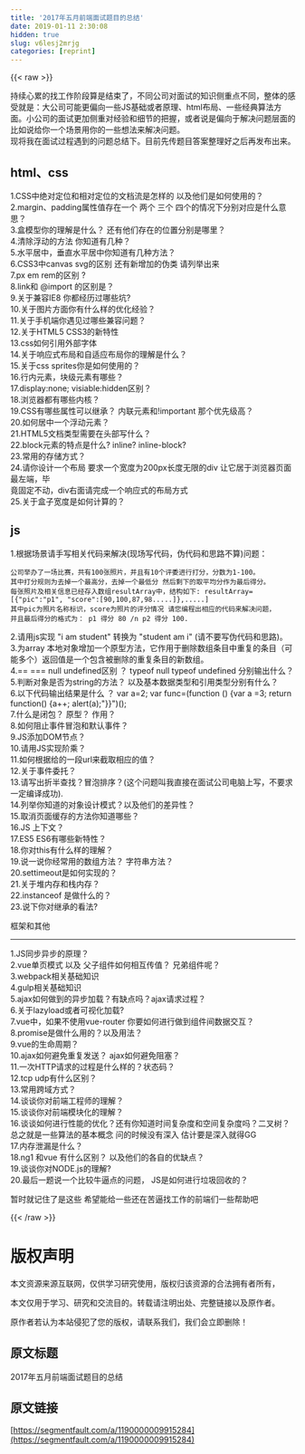 ```yaml
---
title: '2017年五月前端面试题目的总结' 
date: 2019-01-11 2:30:08
hidden: true
slug: v6lesj2mrjg
categories: [reprint]
---
```


{{< raw >}}

                    
<p>持续心累的找工作阶段算是结束了，不同公司对面试的知识侧重点不同，整体的感受就是：大公司可能更偏向一些JS基础或者原理、html布局、一些经典算法方面。小公司的面试更加侧重对经验和细节的把握，或者说是偏向于解决问题层面的比如说给你一个场景用你的一些想法来解决问题。<br>现将我在面试过程遇到的问题总结下。目前先传题目答案整理好之后再发布出来。</p>
<h2 id="articleHeader0">html、css</h2>
<p>1.CSS中绝对定位和相对定位的文档流是怎样的 以及他们是如何使用的？<br>2.margin、padding属性值存在一个 两个 三个 四个的情况下分别对应是什么意思？<br>3.盒模型你的理解是什么？ 还有他们存在的位置分别是哪里？<br>4.清除浮动的方法 你知道有几种？<br>5.水平居中，垂直水平居中你知道有几种方法？<br>6.CSS3中canvas svg的区别 还有新增加的伪类 请列举出来<br>7.px em rem的区别 ?<br>8.link和 @import 的区别是？<br>9.关于兼容IE8 你都经历过哪些坑?<br>10.关于图片方面你有什么样的优化经验？<br>11.关于手机端你遇见过哪些兼容问题？<br>12.关于HTML5 CSS3的新特性<br>13.css如何引用外部字体<br>14.关于响应式布局和自适应布局你的理解是什么？<br>15.关于css sprites你是如何使用的？<br>16.行内元素，块级元素有哪些？<br>17.display:none; visiable:hidden区别？<br>18.浏览器都有哪些内核？<br>19.CSS有哪些属性可以继承？ 内联元素和!important 那个优先级高？<br>20.如何居中一个浮动元素？<br>21.HTML5文档类型需要在头部写什么？<br>22.block元素的特点是什么? inline? inline-block?<br>23.常用的存储方式？<br>24.请你设计一个布局  要求一个宽度为200px长度无限的div 让它居于浏览器页面最左端，毕<br>   竟固定不动，div右面请完成一个响应式的布局方式<br>25.关于盒子宽度是如何计算的？</p>
<h2 id="articleHeader1">js</h2>
<p>1.根据场景请手写相关代码来解决(现场写代码，伪代码和思路不算)问题：</p>
<div class="widget-codetool" style="display:none;">
      <div class="widget-codetool--inner">
      <span class="selectCode code-tool" data-toggle="tooltip" data-placement="top" title="" data-original-title="全选"></span>
      <span type="button" class="copyCode code-tool" data-toggle="tooltip" data-placement="top" data-clipboard-text="公司举办了一场比赛，共有100张照片，并且有10个评委进行打分，分数为1-100。
其中打分规则为去掉一个最高分，去掉一个最低分 然后剩下的取平均分作为最后得分。
每张照片及相关信息已经存入数组resultArray中，结构如下: resultArray=    
[{&quot;pic&quot;:&quot;p1&quot;, &quot;score&quot;:[90,100,87,98.....]},.....]   
其中pic为照片名称标识，score为照片的评分情况 请您编程出相应的代码来解决问题，
并且最后得分的格式为： p1 得分 80 /n p2 得分 100." title="" data-original-title="复制"></span>
      <span type="button" class="saveToNote code-tool" data-toggle="tooltip" data-placement="top" title="" data-original-title="放进笔记"></span>
      </div>
      </div><pre class="hljs clean"><code>公司举办了一场比赛，共有<span class="hljs-number">100</span>张照片，并且有<span class="hljs-number">10</span>个评委进行打分，分数为<span class="hljs-number">1</span><span class="hljs-number">-100</span>。
其中打分规则为去掉一个最高分，去掉一个最低分 然后剩下的取平均分作为最后得分。
每张照片及相关信息已经存入数组resultArray中，结构如下: resultArray=    
[{<span class="hljs-string">"pic"</span>:<span class="hljs-string">"p1"</span>, <span class="hljs-string">"score"</span>:[<span class="hljs-number">90</span>,<span class="hljs-number">100</span>,<span class="hljs-number">87</span>,<span class="hljs-number">98.</span>....]},.....]   
其中pic为照片名称标识，score为照片的评分情况 请您编程出相应的代码来解决问题，
并且最后得分的格式为： p1 得分 <span class="hljs-number">80</span> /n p2 得分 <span class="hljs-number">100.</span></code></pre>
<p>2.请用js实现 "i am student" 转换为 "student am i" (请不要写伪代码和思路)。<br>3.为array 本地对象增加一个原型方法，它作用于删除数组条目中重复的条目（可能多个）返回值是一个包含被删除的重复条目的新数组。<br>4.== === null undefined区别 ？  typeof null  typeof undefined 分别输出什么？<br>5.判断对象是否为string的方法？ 以及基本数据类型和引用类型分别有什么？<br>6.以下代码输出结果是什么 ？  var a=2; var func=(function () {var a =3; return function() {a++; alert(a);"}}")();<br>7.什么是闭包？ 原型？ 作用？ <br>8.如何阻止事件冒泡和默认事件？<br>9.JS添加DOM节点？<br>10.请用JS实现阶乘？<br>11.如何根据给的一段url来截取相应的值？<br>12.关于事件委托？<br>13.请写出折半查找？冒泡排序？(这个问题叫我直接在面试公司电脑上写，不要求一定编译成功).<br>14.列举你知道的对象设计模式？以及他们的差异性？<br>15.取消页面缓存的方法你知道哪些？<br>16.JS 上下文？  <br>17.ES5 ES6有哪些新特性？<br>18.你对this有什么样的理解？<br>19.说一说你经常用的数组方法？ 字符串方法？<br>20.settimeout是如何实现的？<br>21.关于堆内存和栈内存？<br>22.instanceof  是做什么的？<br>23.说下你对继承的看法?</p>
<p>框架和其他</p>
<hr>
<p>1.JS同步异步的原理？<br>2.vue单页模式 以及 父子组件如何相互传值？ 兄弟组件呢？<br>3.webpack相关基础知识<br>4.gulp相关基础知识<br>5.ajax如何做到的异步加载？有缺点吗？ajax请求过程？<br>6.关于lazyload或者可视化加载?<br>7.vue中，如果不使用vue-router 你要如何进行做到组件间数据交互？<br>8.promise是做什么用的？以及用法？<br>9.vue的生命周期？<br>10.ajax如何避免重复发送？ ajax如何避免阻塞？ <br>11.一次HTTP请求的过程是什么样的？状态码？<br>12.tcp udp有什么区别？<br>13.常用跨域方式？<br>14.谈谈你对前端工程师的理解？<br>15.谈谈你对前端模块化的理解？<br>16.谈谈如何进行性能的优化？还有你知道时间复杂度和空间复杂度吗？二叉树？总之就是一些算法的基本概念 问的时候没有深入 估计要是深入就得GG<br>17.内存泄漏是什么？ <br>18.ng1 和vue 有什么区别？ 以及他们的各自的优缺点？<br>19.谈谈你对NODE.js的理解?<br>20.最后一题说一个比较牛逼点的问题， JS是如何进行垃圾回收的？</p>
<p>暂时就记住了是这些 希望能给一些还在苦逼找工作的前端们一些帮助吧</p>

                
{{< /raw >}}

# 版权声明
本文资源来源互联网，仅供学习研究使用，版权归该资源的合法拥有者所有，

本文仅用于学习、研究和交流目的。转载请注明出处、完整链接以及原作者。

原作者若认为本站侵犯了您的版权，请联系我们，我们会立即删除！

## 原文标题
2017年五月前端面试题目的总结

## 原文链接
[https://segmentfault.com/a/1190000009915284](https://segmentfault.com/a/1190000009915284)

